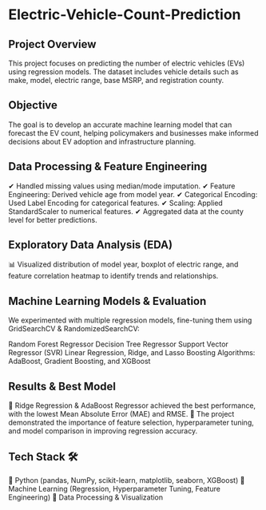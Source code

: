 # Electric-Vehicle-Count-Prediction

## Project Overview
This project focuses on predicting the number of electric vehicles (EVs) using regression models. The dataset includes vehicle details such as make, model, electric range, base MSRP, and registration county.

## Objective
The goal is to develop an accurate machine learning model that can forecast the EV count, helping policymakers and businesses make informed decisions about EV adoption and infrastructure planning.

## Data Processing & Feature Engineering
✔ Handled missing values using median/mode imputation.
✔ Feature Engineering: Derived vehicle age from model year.
✔ Categorical Encoding: Used Label Encoding for categorical features.
✔ Scaling: Applied StandardScaler to numerical features.
✔ Aggregated data at the county level for better predictions.

## Exploratory Data Analysis (EDA)
📊 Visualized distribution of model year, boxplot of electric range, and feature correlation heatmap to identify trends and relationships.

## Machine Learning Models & Evaluation
We experimented with multiple regression models, fine-tuning them using GridSearchCV & RandomizedSearchCV:

Random Forest Regressor 
Decision Tree Regressor
Support Vector Regressor (SVR)
Linear Regression, Ridge, and Lasso 
Boosting Algorithms: AdaBoost, Gradient Boosting, and XGBoost
## Results & Best Model
📌 Ridge Regression & AdaBoost Regressor achieved the best performance, with the lowest Mean Absolute Error (MAE) and RMSE.
📌 The project demonstrated the importance of feature selection, hyperparameter tuning, and model comparison in improving regression accuracy.

## Tech Stack 🛠️
🔹 Python (pandas, NumPy, scikit-learn, matplotlib, seaborn, XGBoost)
🔹 Machine Learning (Regression, Hyperparameter Tuning, Feature Engineering)
🔹 Data Processing & Visualization

